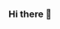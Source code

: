 ### Hi there 👋
<!--

[![](https://github-profile-summary-cards.vercel.app/api/cards/profile-details?username=dellink&theme=default)](https://github.com/dellink)

[![Omid Nikrah StackOverflow](https://github-readme-stackoverflow.vercel.app?userID=3364662&layout=compact)](https://stackoverflow.com/users/3364662/dellink)

[![GitHub Streak](http://github-readme-streak-stats.herokuapp.com?user=dellink)](https://git.io/streak-stats)

![Anurag's GitHub stats](https://github-readme-stats.vercel.app/api?username=dellink&show_icons=true&count_private=true)

[![KnlnKS's LeetCode stats](https://leetcode-stats-six.vercel.app/api?username=dellink)](https://github.com/madushadhanushka/github-readme)

<img src="https://github-readme-stats.vercel.app/api/top-langs?username=dellink&show_icons=true&locale=en&layout=compact" alt="ovi" />

[![Ashutosh's github activity graph](https://activity-graph.herokuapp.com/graph?username=dellink&theme=github-light)](https://github.com/ashutosh00710/github-readme-activity-graph)

**dellink/dellink** is a ✨ _special_ ✨ repository because its `README.md` (this file) appears on your GitHub profile.

Here are some ideas to get you started:

- 🔭 I’m currently working on ...
- 🌱 I’m currently learning ...
- 👯 I’m looking to collaborate on ...
- 🤔 I’m looking for help with ...
- 💬 Ask me about ...
- 📫 How to reach me: ...
- 😄 Pronouns: ...
- ⚡ Fun fact: ...
-->
